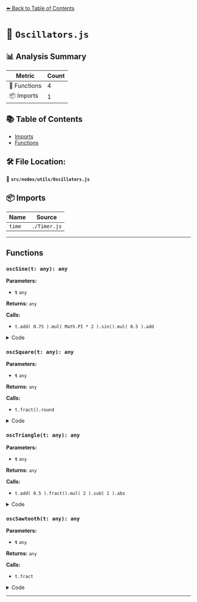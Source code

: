 [⬅️ Back to Table of Contents](../../../index.md)

# 📄 `Oscillators.js`

## 📊 Analysis Summary

| Metric | Count |
|--------|-------|
| 🔧 Functions | 4 |
| 📦 Imports | 1 |

## 📚 Table of Contents

- [Imports](#imports)
- [Functions](#functions)

## 🛠️ File Location:
📂 **`src/nodes/utils/Oscillators.js`**

## 📦 Imports

| Name | Source |
|------|--------|
| `time` | `./Timer.js` |


---

## Functions

### `oscSine(t: any): any`

**Parameters:**

- **`t`** `any`

**Returns:** `any`

**Calls:**

- `t.add( 0.75 ).mul( Math.PI * 2 ).sin().mul( 0.5 ).add`

<details><summary>Code</summary>

```typescript
( t = time ) => t.add( 0.75 ).mul( Math.PI * 2 ).sin().mul( 0.5 ).add( 0.5 )
```
</details>

### `oscSquare(t: any): any`

**Parameters:**

- **`t`** `any`

**Returns:** `any`

**Calls:**

- `t.fract().round`

<details><summary>Code</summary>

```typescript
( t = time ) => t.fract().round()
```
</details>

### `oscTriangle(t: any): any`

**Parameters:**

- **`t`** `any`

**Returns:** `any`

**Calls:**

- `t.add( 0.5 ).fract().mul( 2 ).sub( 1 ).abs`

<details><summary>Code</summary>

```typescript
( t = time ) => t.add( 0.5 ).fract().mul( 2 ).sub( 1 ).abs()
```
</details>

### `oscSawtooth(t: any): any`

**Parameters:**

- **`t`** `any`

**Returns:** `any`

**Calls:**

- `t.fract`

<details><summary>Code</summary>

```typescript
( t = time ) => t.fract()
```
</details>


---